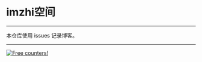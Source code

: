 # imzhi空间

---

本仓库使用 issues 记录博客。

---

<a href="https://info.flagcounter.com/d3CH"><img src="https://s05.flagcounter.com/count2/d3CH/bg_FFFFFF/txt_000000/border_CCCCCC/columns_5/maxflags_10/viewers_0/labels_1/pageviews_1/flags_1/percent_0/" alt="Free counters!" border="0"></a>
